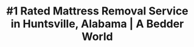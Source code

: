---
layout: location.njk
title: "#1 Rated Mattress Removal Service in Huntsville, Alabama | A Bedder World"
description: "Professional mattress removal and disposal service in Huntsville, Alabama. Rocket City eco-friendly disposal, next-day pickup, and competitive pricing. Call 720-263-6094 today!"
permalink: /mattress-removal/alabama/huntsville/
city: Huntsville
state: Alabama
stateSlug: alabama
tier: 2
coordinates: 
  lat: 34.7304
  lng: -86.5861
pricing:
  startingPrice: 115
  single: 115
  queen: 115
  king: 125
  boxSpring: 25

neighborhoods: [
  {
    "name": "Research Park",
    "zipCodes": [
      "35805",
      "35806",
      "35816"
    ]
  },
  {
    "name": "Downtown Huntsville",
    "zipCodes": [
      "35801",
      "35802"
    ]
  },
  {
    "name": "Five Points",
    "zipCodes": [
      "35801"
    ]
  },
  {
    "name": "Jones Valley",
    "zipCodes": [
      "35802"
    ]
  },
  {
    "name": "Monte Sano",
    "zipCodes": [
      "35801"
    ]
  },
  {
    "name": "Madison Park",
    "zipCodes": [
      "35805"
    ]
  },
  {
    "name": "Twickenham",
    "zipCodes": [
      "35801"
    ]
  },
  {
    "name": "North Huntsville",
    "zipCodes": [
      "35803",
      "35804"
    ]
  },
  {
    "name": "South Huntsville",
    "zipCodes": [
      "35803",
      "35806"
    ]
  },
  {
    "name": "West Huntsville",
    "zipCodes": [
      "35805",
      "35806"
    ]
  }
]
zipCodes: [
  "35801",
  "35802",
  "35803",
  "35804",
  "35805",
  "35806",
  "35807",
  "35808",
  "35809",
  "35810",
  "35811",
  "35812",
  "35813",
  "35814",
  "35815",
  "35816",
  "35824",
  "35893",
  "35894",
  "35895",
  "35896",
  "35897",
  "35898",
  "35899"
]
recyclingPartners: [
  "Solid Waste Disposal Authority of Huntsville",
  "Recycling Alliance of North Alabama (RANA)",
  "Madison County Waste Control Department"
]
localRegulations: "Alabama Criminal Littering laws (Code 13A-7-29) impose fines up to $1,000 for first offense and $2,000-$3,000 for subsequent violations. Madison County prohibits mattresses in regular dumpsters with potential fines."
nearbyCities: [
  {
    "name": "Madison",
    "slug": "madison",
    "distance": 8,
    "isSuburb": true
  },
  {
    "name": "Decatur",
    "slug": "decatur",
    "distance": 25,
    "isSuburb": false
  },
  {
    "name": "Athens",
    "slug": "athens",
    "distance": 28,
    "isSuburb": false
  },
  {
    "name": "Florence",
    "slug": "florence",
    "distance": 45,
    "isSuburb": false
  },
  {
    "name": "Cullman",
    "slug": "cullman",
    "distance": 50,
    "isSuburb": false
  }
]

pageContent:
  heroDescription: "#1 rated mattress removal service in Huntsville, Alabama. Professional pickup starting at $115. We handle everything from Research Park tech campuses to historic Twickenham homes. Serving 10+ neighborhoods throughout Rocket City with full Madison County compliance."
  aboutService: "Huntsville's specialized mattress removal and environmental disposal experts, serving America's Rocket City with cutting-edge efficiency and space-age precision. From Research Park's high-tech corridors housing NASA Marshall Space Flight Center to the historic antebellum mansions of Twickenham, we deliver professional mattress collection across 10+ neighborhoods throughout Huntsville's rapidly expanding 249,000+ residents, maintaining strict Madison County compliance standards. Our Huntsville team understands the sophisticated demands of Alabama's fastest-growing city - from coordinating with Cummings Research Park's world-class technology companies to navigating the unique terrain between the Appalachian foothills and Tennessee River Valley. Through strategic partnerships with the Solid Waste Disposal Authority of Huntsville and the Recycling Alliance of North Alabama (RANA), we guarantee responsible processing that meets all Alabama Environmental Management Department standards."
  serviceAreasIntro: "We provide comprehensive mattress pickup services throughout the greater Huntsville metropolitan area, covering all major neighborhoods from NASA's Marshall Space Flight Center district to the scenic Monte Sano mountain communities:"
  regulationsCompliance: "Our service ensures full compliance with Alabama Criminal Littering laws and Madison County waste disposal regulations, providing proper documentation for your records and handling all required disposal preparation steps."
  environmentalImpact: "Each Huntsville mattress collection supports Rocket City's commitment to environmental innovation and sustainable technology advancement. Working alongside the Solid Waste Disposal Authority of Huntsville and the Recycling Alliance of North Alabama (RANA), we've successfully diverted substantial volumes of mattress materials away from Alabama landfills. Recovered components include steel spring assemblies, advanced foam technologies, organic cotton materials, and engineered wood structures - materials processed with space-age precision to minimize environmental impact while supporting Huntsville's leadership position as the South's premier technology and aerospace innovation hub."
  howItWorksScheduling: "Next-day slots available throughout Huntsville and surrounding Madison County communities. We'll confirm via text message and coordinate any special access requirements for Research Park facilities or historic district properties."
  howItWorksService: "Our fully licensed and insured Huntsville crew handles complete mattress extraction from any location on your property, manages all Madison County preparation requirements, and expertly navigates Rocket City's distinctive challenges including Research Park security protocols and historic preservation district coordination."
  howItWorksDisposal: "Your mattress is processed through the Solid Waste Disposal Authority of Huntsville, Recycling Alliance of North Alabama (RANA), or certified Alabama recycling facilities for responsible material recovery and environmental protection."
  sidebarStats:
    mattressesRemoved: "8,743"

reviews:
  count: 341
  featured: [
  {
    "text": "Working at NASA Marshall, I needed a service that understood the security requirements for getting into Research Park. A Bedder World coordinated perfectly with our facility management and handled the removal from our employee housing without any delays or complications. Space-age efficiency!",
    "author": "Dr. Michael S.",
    "neighborhood": "Research Park"
  },
  {
    "text": "Our historic Twickenham home has some unique access challenges, but the Huntsville team handled our antique mattress removal like pros. They understood the preservation requirements and protected all our original hardwood floors. Perfect service for Rocket City families.",
    "author": "Sarah D.",
    "neighborhood": "Twickenham"
  },
  {
    "text": "Living near Five Points, we appreciate businesses that care about Huntsville's environment as much as we do. When we upgraded our guest room, their explanation of the recycling process really impressed us. They're helping keep our growing city clean and sustainable.",
    "author": "James L.",
    "neighborhood": "Five Points"
  }
]
faqs: [
  {
    "question": "Do you remove mattresses from Research Park and other secured facilities in Huntsville?",
    "answer": "Absolutely! We have extensive experience working with Huntsville's Research Park facilities, including NASA Marshall Space Flight Center contractors and Cummings Research Park tenants. Our team coordinates with facility security and management to ensure smooth access while maintaining all required protocols."
  },
  {
    "question": "What's included in your Huntsville mattress removal service?",
    "answer": "Complete removal from any location in your Huntsville home or business, loading, transportation, and environmentally responsible disposal. We handle everything including Madison County compliance requirements and coordinate with the Solid Waste Disposal Authority so you don't have to worry about regulations."
  },
  {
    "question": "Can you handle furniture removal along with mattresses in Rocket City?",
    "answer": "Yes! We remove box springs, bed frames, couches, chairs, and other furniture items throughout Huntsville. Our transparent pricing is based on the number of pieces, making it easy to clear out multiple items during one visit to your Research Park, Jones Valley, or other Huntsville location."
  },
  {
    "question": "How quickly can you pick up mattresses in Huntsville?",
    "answer": "We offer next-day pickup throughout Huntsville and the greater Madison County area. Same-day service may be available depending on our schedule and your location within Rocket City's rapidly expanding metropolitan region."
  },
  {
    "question": "Do you provide mattress removal services to Huntsville aerospace and tech companies?",
    "answer": "Yes, we serve aerospace contractors, technology companies, research facilities, corporate housing, and other businesses throughout Huntsville. We can handle large-volume removals and provide proper documentation for business records and environmental compliance with ADEM requirements."
  },
  {
    "question": "What makes your Huntsville service different from standard waste removal companies?",
    "answer": "We're specifically trained in Huntsville's unique requirements including Research Park security protocols, historic district preservation standards, and Madison County environmental regulations. Our team understands the sophisticated expectations of Rocket City's aerospace and technology professional community."
  }
]
---